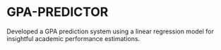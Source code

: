 # GPA-PREDICTOR
Developed a GPA prediction system using a linear regression model for insightful academic performance estimations.
